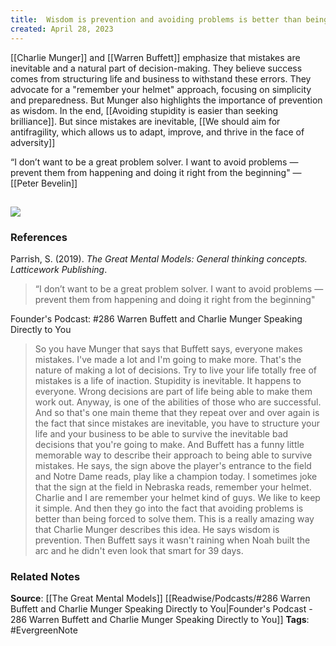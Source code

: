 ```yaml
---
title:  Wisdom is prevention and avoiding problems is better than being forced to solve them
created: April 28, 2023
---
```


[[Charlie Munger]] and [[Warren Buffett]] emphasize that mistakes are inevitable and a natural part of decision-making. They believe success comes from structuring life and business to withstand these errors. They advocate for a "remember your helmet" approach, focusing on simplicity and preparedness. But Munger also highlights the importance of prevention as wisdom. In the end, [[Avoiding stupidity is easier than seeking brilliance]]. But since mistakes are inevitable, [[We should aim for antifragility, which allows us to adapt, improve, and thrive in the face of adversity]]

“I don’t want to be a great problem solver. I want to avoid problems — prevent them from happening and doing it right from the beginning" ― [[Peter Bevelin]]

![](https://www.redditstatic.com/desktop2x/img/renderTimingPixel.png)
--- 
### References

Parrish, S. (2019). _The Great Mental Models: General thinking concepts. Latticework Publishing_.

> “I don’t want to be a great problem solver. I want to avoid problems — prevent them from happening and doing it right from the beginning"

Founder's Podcast: #286 Warren Buffett and Charlie Munger Speaking Directly to You

> So you have Munger that says that Buffett says, everyone makes mistakes. I've made a lot and I'm going to make more. That's the nature of making a lot of decisions. Try to live your life totally free of mistakes is a life of inaction. Stupidity is inevitable. It happens to everyone. Wrong decisions are part of life being able to make them work out. Anyway, is one of the abilities of those who are successful. And so that's one main theme that they repeat over and over again is the fact that since mistakes are inevitable, you have to structure your life and your business to be able to survive the inevitable bad decisions that you're going to make. And Buffett has a funny little memorable way to describe their approach to being able to survive mistakes. He says, the sign above the player's entrance to the field and Notre Dame reads, play like a champion today. I sometimes joke that the sign at the field in Nebraska reads, remember your helmet. Charlie and I are remember your helmet kind of guys. We like to keep it simple. And then they go into the fact that avoiding problems is better than being forced to solve them. This is a really amazing way that Charlie Munger describes this idea. He says wisdom is prevention. Then Buffett says it wasn't raining when Noah built the arc and he didn't even look that smart for 39 days. 

### Related Notes
**Source**: [[The Great Mental Models]] [[Readwise/Podcasts/#286 Warren Buffett and Charlie Munger Speaking Directly to You|Founder's Podcast - 286 Warren Buffett and Charlie Munger Speaking Directly to You]]
**Tags**: #EvergreenNote

